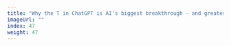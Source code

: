 ```yaml
---
title: "Why the T in ChatGPT is AI's biggest breakthrough - and greatest risk"
imageUrl: ""
index: 47
weight: 47
---
```

